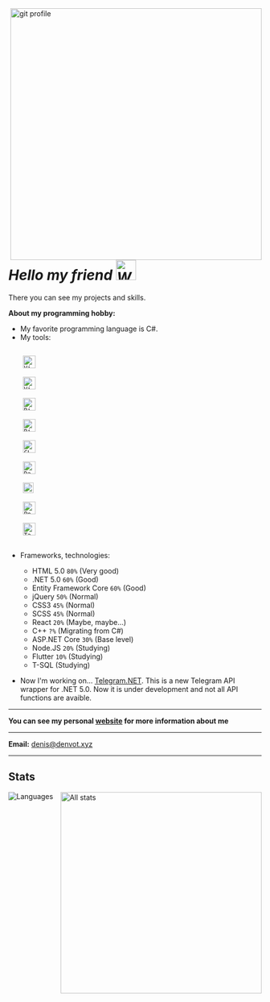<img align="right" src="https://user-images.githubusercontent.com/69825463/129925580-d779c7f1-c37e-4240-8db5-c28753955585.gif" alt="git profile" width="500"/>
<p align="left">
  <h1><i><b> Hello my friend <img src="https://media.giphy.com/media/kGFwP6QOoz5PcMxR5O/giphy.gif" alt="Would you like a coctail?" width="40"/> </b></i></h1>
  
  There you can see my projects and skills.

  **About my programming hobby:**

  * My favorite programming language is C#.
  * My tools: 
  <code>
    <img alt="Visual Studio" src="https://upload.wikimedia.org/wikipedia/commons/5/59/Visual_Studio_Icon_2019.svg" width="25"/>
  </code>

  <code>
    <img alt="Visual Studio Code" src="https://upload.wikimedia.org/wikipedia/commons/9/9a/Visual_Studio_Code_1.35_icon.svg" width="25"/>
  </code>

  <code>
    <img alt="Rider" src="https://resources.jetbrains.com/storage/products/company/brand/logos/Rider_icon.svg" width="25"/>
  </code>

  <code>
    <img alt="Rider" src="https://resources.jetbrains.com/storage/products/company/brand/logos/WebStorm_icon.svg" width="25"/>
  </code>
  <code>
    <img width="25" alt="CLion" src="https://resources.jetbrains.com/storage/products/company/brand/logos/CLion_icon.svg"/>
  </code>
  <code>
    <img src="https://resources.jetbrains.com/storage/products/company/brand/logos/DataGrip_icon.svg" alt="DataGrip" width="25"/>
  </code>  
  <code>
    <img width="21" alt="Android Studio" src="https://uxwing.com/wp-content/themes/uxwing/download/10-brands-and-social-media/android-studio.svg"/>
  </code>
  <code>
    <img width="25" alt="Postman" src="https://www.svgrepo.com/show/354202/postman-icon.svg"/>
  </code>
  <code>
    <img width="25" alt="Tabby" src="https://tabby.sh/static/32bf32ff6c87e8d18932.svg"/>
  </code>
  
  * Frameworks, technologies:
  
    - HTML 5.0 `80%` (Very good)    
    - .NET 5.0 `60%` (Good)    
    - Entity Framework Core `60%` (Good)   
    - jQuery `50%` (Normal)
    - CSS3 `45%` (Normal)
    - SCSS `45%` (Normal)
    - React `20%` (Maybe, maybe...)     
    - C++ `?%` (Migrating from C#)    
    - ASP.NET Core `30%` (Base level)    
    - Node.JS `20%` (Studying)
    - Flutter `10%` (Studying)   
    - T-SQL (Studying)
 
  * Now I'm working on...
  [Telegram.NET](https://github.com/DenVot/Telegram.NET).
  This is a new Telegram API wrapper for .NET 5.0.
  Now it is under development and not all API functions are avaible.
  
  ---
  
  <b>You can see my personal [website](https://denvot.xyz) for more information about me</b>
  
  ---
  
  <b>Email:</b> denis@denvot.xyz
  
  ---
  ## Stats
  
  <img align="left" alt="Languages" src="https://github-readme-stats.vercel.app/api/top-langs?username=denvot&show_icons=true&locale=en&layout=compact&theme=dark"/>
  <img align="right" alt="All stats" src="https://github-readme-stats.vercel.app/api?username=denvot&show_icons=true&locale=en&theme=dark" width="400"/>
</p>

